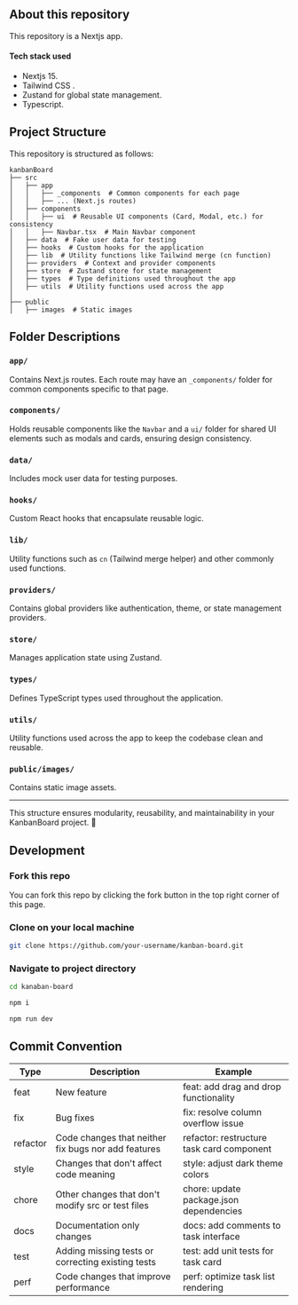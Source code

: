 

## About this repository

This repository is a Nextjs app. 
 
#### Tech stack used
-  Nextjs 15.
- Tailwind CSS .
- Zustand for global state management.
- Typescript.

## Project Structure

This repository is structured as follows:
```
kanbanBoard
├── src
│   ├── app
│   │   ├── _components  # Common components for each page
│   │   ├── ... (Next.js routes)
│   ├── components
│   │   ├── ui  # Reusable UI components (Card, Modal, etc.) for consistency
│   │   ├── Navbar.tsx  # Main Navbar component
│   ├── data  # Fake user data for testing
│   ├── hooks  # Custom hooks for the application
│   ├── lib  # Utility functions like Tailwind merge (cn function)
│   ├── providers  # Context and provider components
│   ├── store  # Zustand store for state management
│   ├── types  # Type definitions used throughout the app
│   ├── utils  # Utility functions used across the app
│
├── public
│   ├── images  # Static images
```

## Folder Descriptions

### `app/`
Contains Next.js routes. Each route may have an `_components/` folder for common components specific to that page.

### `components/`
Holds reusable components like the `Navbar` and a `ui/` folder for shared UI elements such as modals and cards, ensuring design consistency.

### `data/`
Includes mock user data for testing purposes.

### `hooks/`
Custom React hooks that encapsulate reusable logic.

### `lib/`
Utility functions such as `cn` (Tailwind merge helper) and other commonly used functions.

### `providers/`
Contains global providers like authentication, theme, or state management providers.

### `store/`
Manages application state using Zustand.

### `types/`
Defines TypeScript types used throughout the application.

### `utils/`
Utility functions used across the app to keep the codebase clean and reusable.

### `public/images/`
Contains static image assets.

---

This structure ensures modularity, reusability, and maintainability in your KanbanBoard project. 🚀




## Development

### Fork this repo

You can fork this repo by clicking the fork button in the top right corner of this page.

### Clone on your local machine

```bash
git clone https://github.com/your-username/kanban-board.git
```

### Navigate to project directory

```bash
cd kanaban-board
```

```bash
npm i
```

```bash
npm run dev
```


## Commit Convention
| Type     | Description                                        | Example                                               |
|----------|----------------------------------------------------|-------------------------------------------------------|
| feat     | New feature                                        | feat: add drag and drop functionality                  |
| fix      | Bug fixes                                          | fix: resolve column overflow issue                     |
| refactor | Code changes that neither fix bugs nor add features| refactor: restructure task card component             |
| style    | Changes that don't affect code meaning             | style: adjust dark theme colors                       |
| chore    | Other changes that don't modify src or test files  | chore: update package.json dependencies               |
| docs     | Documentation only changes                         | docs: add comments to task interface                  |
| test     | Adding missing tests or correcting existing tests  | test: add unit tests for task card                   |
| perf     | Code changes that improve performance              | perf: optimize task list rendering                    |
